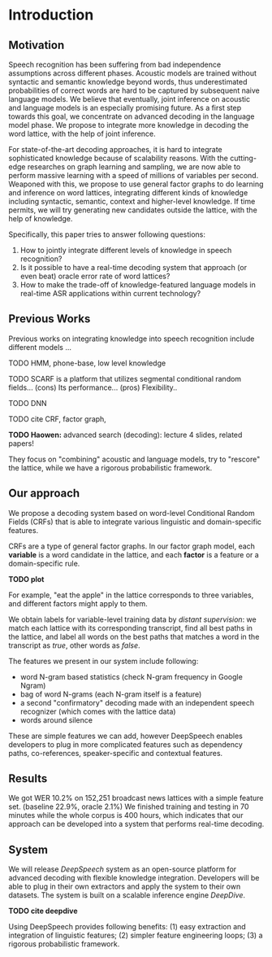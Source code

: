 Introduction
====

Motivation
----

Speech recognition has been suffering from bad independence assumptions
across different phases. Acoustic models are trained without syntactic
and semantic knowledge beyond words, thus underestimated probabilities
of correct words are hard to be captured by subsequent naive language
models. We believe that eventually, joint inference on acoustic and
language models is an especially promising future. As a first step
towards this goal, we concentrate on advanced decoding in the language
model phase. We propose to integrate more knowledge in decoding the word
lattice, with the help of joint inference.

For state-of-the-art decoding approaches, it is hard to integrate
sophisticated knowledge because of scalability reasons. With the
cutting-edge researches on graph learning and sampling, we are now able
to perform massive learning with a speed of millions of variables per
second. Weaponed with this, we propose to use general factor graphs to
do learning and inference on word lattices, integrating different kinds
of knowledge including syntactic, semantic, context and higher-level
knowledge. If time permits, we will try generating new candidates
outside the lattice, with the help of knowledge.

Specifically, this paper tries to answer following questions:

1. How to jointly integrate different levels of knowledge in speech recognition?
2. Is it possible to have a real-time decoding system that approach (or even beat) oracle error rate of word lattices?
3. How to make the trade-off of knowledge-featured language models 
   in real-time ASR applications within current technology?

Previous Works
----

Previous works on integrating knowledge into speech recognition include different models ...

TODO HMM, phone-base, low level knowledge

TODO SCARF is a platform that utilizes segmental conditional random fields... (cons) Its performance... (pros) Flexibility..

TODO DNN

TODO cite CRF, 
factor graph,

**TODO Haowen:** advanced search (decoding): lecture 4 slides, related papers!

They focus on "combining" acoustic and language models, try to "rescore" the lattice, while we have a rigorous probabilistic framework.


<!-- 
We are conducting a relevant research in OCR systems. We treat OCR
softwares as black boxes, obtain their output sequences --- essentially
the same as a word lattice, and try to use knowledge to approach and
beat oracle error rate in the lattice.

In an error analysis, we have following interesting observations: 
(1) Most errors generated by OCR systems are automatically solvable 
    with a knowledge taxonomy similar to listed above.
(2) There is no one-fixes-all knowledge in OCR.
(3) The most useful kinds of knowledge are corpus statistics and 
    OCR-software specific knowledge.

With the insight from this relevant project, we propose to make use of
corpus statistics and ASR-software specific knowledge in our ASR system.

We will look into SCARF system and its applications meanwhile for comparison.
 -->



Our approach
----

We propose a decoding system based on word-level Conditional Random Fields (CRFs) that is able to integrate various linguistic and domain-specific features. 

CRFs are a type of general factor graphs. In our factor graph model, each **variable** is a word candidate in the lattice, and each **factor** is a feature or a domain-specific rule. 

**TODO plot**

For example, "eat the apple" in the lattice corresponds to three variables, and different factors might apply to them.

We obtain labels for variable-level training data by *distant supervision*: we match each lattice with its corresponding transcript, find all best paths in the lattice, and label all words on the best paths that matches a word in the transcript as *true*, other words as *false*.

The features we present in our system include following: 

- word N-gram based statistics (check N-gram frequency in Google Ngram)
- bag of word N-grams (each N-gram itself is a feature) 
- a second "confirmatory" decoding made with an independent speech recognizer (which comes with the lattice data)
- words around silence

These are simple features we can add, however DeepSpeech enables developers to plug in more complicated features such as dependency paths, co-references, speaker-specific and contextual features.

Results
----
We got WER 10.2% on 152,251 broadcast news lattices with a simple feature set. (baseline 22.9%, oracle 2.1%) We finished training and testing in 70 minutes while the whole corpus is 400 hours, which indicates that our approach can be developed into a system that performs real-time decoding.

System
----

We will release *DeepSpeech* system as an open-source platform for advanced decoding with flexible knowledge integration. Developers will be able to plug in their own extractors and apply the system to their own datasets. The system is built on a scalable inference engine *DeepDive*. 

**TODO cite deepdive**

Using DeepSpeech provides following benefits: (1) easy extraction and integration of linguistic features; (2) simpler feature engineering loops; (3) a rigorous probabilistic framework.

